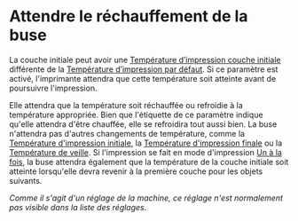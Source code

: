 Attendre le réchauffement de la buse
====
La couche initiale peut avoir une [Température d’impression couche initiale](../material/material_print_temperature_layer_0.md) différente de la [Température d’impression par défaut](../material/material_print_temperature.md). Si ce paramètre est activé, l'imprimante attendra que cette température soit atteinte avant de poursuivre l'impression.

Elle attendra que la température soit réchauffée ou refroidie à la température appropriée. Bien que l'étiquette de ce paramètre indique qu'elle attendra d'être chauffée, elle se refroidira tout aussi bien. La buse n'attendra pas d'autres changements de température, comme la [Température d'impression initiale](../material/material_initial_print_temperature.md), la [Température d'impression finale](../material/material_final_print_temperature.md) ou la [Température de veille](../material/material_standby_temperature.md). Si l'impression se fait en mode d'impression [Un à la fois](../blackmagic/print_sequence.md), la buse attendra également que la température de la couche initiale soit atteinte lorsqu'elle devra revenir à la première couche pour les objets suivants.

*Comme il s'agit d'un réglage de la machine, ce réglage n'est normalement pas visible dans la liste des réglages.*
